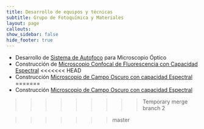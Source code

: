 ```yaml
---
title: Desarrollo de equipos y técnicas
subtitle: Grupo de Fotoquímica y Materiales
layout: page
callouts:
show_sidebar: false
hide_footer: true
---
```



- Desarrollo de [Sistema de Autofoco](/autofoco) para Microscopio Óptico 
- Construcción de [Microscopio Confocal de Fluorescencia con Capacidad Espectral](/confocal)
<<<<<<< HEAD
- Construcción [Microscopio de Campo Oscuro con capacidad Espectral](/campooscuro)
=======
- Construcción [Microscopio de Campo Oscuro con capacidad Espectral](/campooscuro)
>>>>>>>>> Temporary merge branch 2

>>>>>>> master
